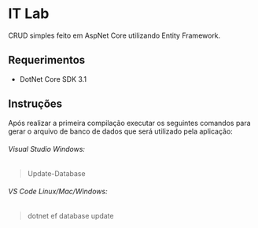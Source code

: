 ﻿# IT Lab

CRUD simples feito em AspNet Core utilizando Entity Framework.

## Requerimentos

- DotNet Core SDK 3.1


## Instruções

Após realizar a primeira compilação executar os seguintes comandos para gerar o arquivo de banco de dados que será utilizado pela aplicação:

###### Visual Studio Windows:

> Update-Database

###### VS Code Linux/Mac/Windows:

> dotnet ef database update
